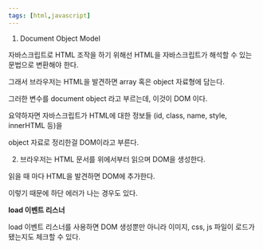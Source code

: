 ```yaml
---
tags: [html,javascript]
---
```

1. Document Object Model

자바스크립트로 HTML 조작을 하기 위해선 HTML을 자바스크립트가 해석할 수 있는 문법으로 변환해야 한다.

그래서 브라우저는 HTML을 발견하면 array 혹은 object 자료형에 담는다.

그러한 변수를 document object 라고 부르는데, 이것이 DOM 이다.

요약하자면 자바스크립트가 HTML에 대한 정보들 (id, class, name, style, innerHTML 등)을

object 자료로 정리한걸 DOM이라고 부른다.




2. 브라우저는 HTML 문서를 위에서부터 읽으며 DOM을 생성한다.

읽을 때 마다 HTML을 발견하면 DOM에 추가한다.

이렇기 때문에 하단 에러가 나는 경우도 있다.




**load 이벤트 리스너**

load 이벤트 리스너를 사용하면 DOM 생성뿐만 아니라 이미지, css, js 파일이 로드가 됐는지도 체크할 수 있다.
